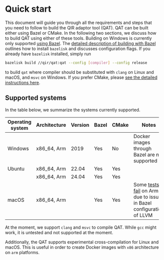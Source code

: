 # Quick start

This document will guide you through all the requirements and steps that you
need to follow to build the QIR adaptor tool (QAT). QAT can be built either
using Bazel or CMake. In the following two sections, we discuss how to build QAT
using either of these tools. Building on Windows is currently only supported
[using Bazel](./building-with-bazel.md). The
[detailed description of building with Bazel](./building-with-bazel.md) outlines
how to install `bazelisk` and discusses configuration flags. If you already have
`bazelisk` installed, simply run

```sh
bazelisk build //qir/qat:qat --config [compiler] --config release
```

to build `qat` where compiler should be substituted with `clang` on Linux and
macOS, and `msvc` on Windows. If you prefer CMake, please
[see the detailed instructions here](./building-with-cmake.md).

## Supported systems

In the table below, we summarize the systems currently supported.

| Operating system | Architecture | Version | Bazel | CMake | Notes                                                                                                                 |
| ---------------- | ------------ | ------- | ----- | ----- | --------------------------------------------------------------------------------------------------------------------- |
| Windows          | x86_64, Arm  | 2019    | Yes   | No    | Docker images through Bazel are not supported                                                                         |
| Ubuntu           | x86_64, Arm  | 22.04   | Yes   | Yes   |                                                                                                                       |
|                  | x86_64, Arm  | 24.04   | Yes   | Yes   |                                                                                                                       |
| macOS            | x86_64, Arm  |         | Yes   | Yes   | Some [tests fail](https://github.com/qir-alliance/qat/issues/144) on Arm due to issues in Bazel configuration of LLVM |

At the moment, we support `clang` and `msvc` to compile QAT. While `gcc` might
work, it is untested and not supported at the moment.

Additionally, the QAT supports experimental cross-compilation for Linux and
macOS. This is useful in order to create Docker images with `x86` architecture
on `arm` platforms.
